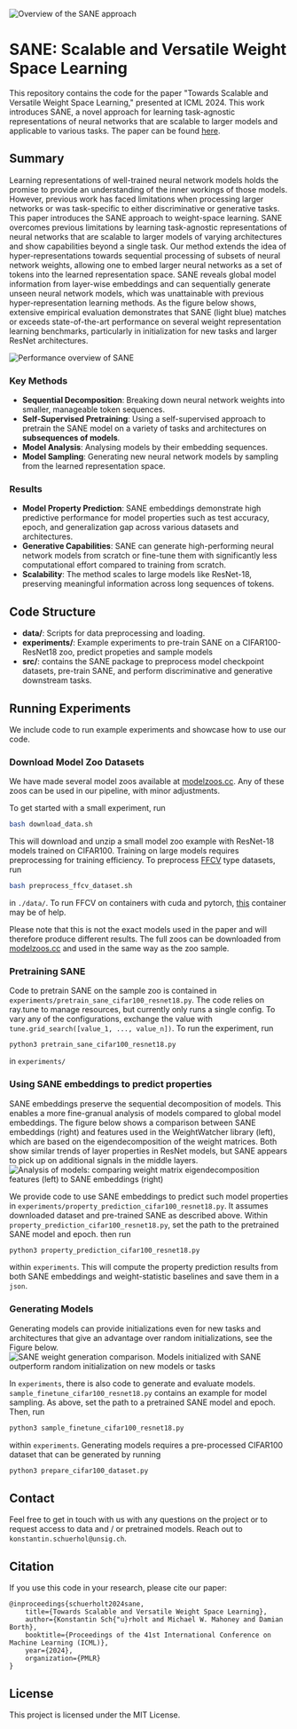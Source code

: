 ![Overview of the SANE approach](assets/approach_overview.png)

# SANE: Scalable and Versatile Weight Space Learning

This repository contains the code for the paper "Towards Scalable and Versatile Weight Space Learning," presented at ICML 2024. This work introduces SANE, a novel approach for learning task-agnostic representations of neural networks that are scalable to larger models and applicable to various tasks. The paper can be found [here](http://arxiv.org/abs/2406.09997).

## Summary
Learning representations of well-trained neural network models holds the promise to provide an understanding of the inner workings of those models. However, previous work has faced limitations when processing larger networks or was task-specific to either discriminative or generative tasks. This paper introduces the SANE approach to weight-space learning. SANE overcomes previous limitations by learning task-agnostic representations of neural networks that are scalable to larger models of varying architectures and show capabilities beyond a single task. Our method extends the idea of hyper-representations towards sequential processing of subsets of neural network weights, allowing one to embed larger neural networks as a set of tokens into the learned representation space. SANE reveals global model information from layer-wise embeddings and can sequentially generate unseen neural network models, which was unattainable with previous hyper-representation learning methods. As the figure below shows, extensive empirical evaluation demonstrates that SANE (light blue) matches or exceeds state-of-the-art performance on several weight representation learning benchmarks, particularly in initialization for new tasks and larger ResNet architectures. 

![Performance overview of SANE](assets/radar.png)

### Key Methods

- **Sequential Decomposition**: Breaking down neural network weights into smaller, manageable token sequences.
- **Self-Supervised Pretraining**: Using a self-supervised approach to pretrain the SANE model on a variety of tasks and architectures on **subsequences of models**.
- **Model Analysis**: Analysing models by their embedding sequences.
- **Model Sampling**: Generating new neural network models by sampling from the learned representation space.

### Results

- **Model Property Prediction**: SANE embeddings demonstrate high predictive performance for model properties such as test accuracy, epoch, and generalization gap across various datasets and architectures.
- **Generative Capabilities**: SANE can generate high-performing neural network models from scratch or fine-tune them with significantly less computational effort compared to training from scratch.
- **Scalability**: The method scales to large models like ResNet-18, preserving meaningful information across long sequences of tokens.

## Code Structure

- **data/**: Scripts for data preprocessing and loading.
- **experiments/**: Example experiments to pre-train SANE on a CIFAR100-ResNet18 zoo, predict propeties and sample models
- **src/**: contains the SANE package to preprocess model checkpoint datasets, pre-train SANE, and perform discriminative and generative downstream tasks.

## Running Experiments
We include code to run example experiments and showcase how to use our code. 

### Download Model Zoo Datasets
We have made several model zoos available at [modelzoos.cc](https://modelzoos.cc/). Any of these zoos can be used in our pipeline, with minor adjustments.  

To get started with a small experiment, run 
```bash
bash download_data.sh
```
This will download and unzip a small model zoo example with ResNet-18 models trained on CIFAR100. 
Training on large models requires preprocessing for training efficiency. To preprocess [FFCV](https://ffcv.io/) type datasets, run 
```bash
bash preprocess_ffcv_dataset.sh
```
in `./data/`. To run FFCV on containers with cuda and pytorch, [this](https://github.com/kschuerholt/pytorch_cuda_opencv_ffcv_docker) container may be of help.

Please note that this is not the exact models used in the paper and will therefore produce different results. The full zoos can be downloaded from [modelzoos.cc](https://modelzoos.cc/) and used in the same way as the zoo sample.  

### Pretraining SANE
Code to pretrain SANE on the sample zoo is contained in `experiments/pretrain_sane_cifar100_resnet18.py`. The code relies on ray.tune to manage resources, but currently only runs a single config. 
To vary any of the configurations, exchange the value with `tune.grid_search([value_1, ..., value_n])`. To run the experiment, run
```
python3 pretrain_sane_cifar100_resnet18.py
```
in `experiments/`

### Using SANE embeddings to predict properties
SANE embeddings preserve the sequential decomposition of models. This enables a more fine-granual analysis of models compared to global model embeddings. The figure below shows a comparison between SANE embeddings (right) and features used in the WeightWatcher library (left), which are based on the eigendecomposition of the weight matrices. Both show similar trends of layer properties in ResNet models, but SANE appears to pick up on additional signals in the middle layers.
![Analysis of models: comparing weight matrix eigendecomposition features (left) to SANE embeddings (right)](assets/analysis_layers.png)

We provide code to use SANE embeddings to predict such model properties in `experiments/property_prediction_cifar100_resnet18.py`. It assumes downloaded dataset and pre-trained SANE as described above. Within `property_prediction_cifar100_resnet18.py`, set the path to the pretrained SANE model and epoch. then run
```bash
python3 property_prediction_cifar100_resnet18.py
```
within `experiments`. This will compute the property prediction results from both SANE embeddings and weight-statistic baselines and save them in a `json`.

### Generating Models
Generating models can provide initializations even for new tasks and architectures that give an advantage over random initializations, see the Figure below.
![SANE weight generation comparison. Models initialized with SANE outperform random initialization on new models or tasks](assets/sample_models.png)

In `experiments`, there is also code to generate and evaluate models. `sample_finetune_cifar100_resnet18.py` contains an example for model sampling. As above, set the path to a pretrained SANE model and epoch. Then, run
```bash
python3 sample_finetune_cifar100_resnet18.py
```
within `experiments`. Generating models requires a pre-processed CIFAR100 dataset that can be generated by running
```bash
python3 prepare_cifar100_dataset.py
```

## Contact
Feel free to get in touch with us with any questions on the project or to request access to data and / or pretrained models. Reach out to `konstantin.schuerhol@unsig.ch`.

## Citation
If you use this code in your research, please cite our paper:
```
@inproceedings{schuerholt2024sane,
    title={Towards Scalable and Versatile Weight Space Learning},
    author={Konstantin Sch{"u}rholt and Michael W. Mahoney and Damian Borth},
    booktitle={Proceedings of the 41st International Conference on Machine Learning (ICML)},
    year={2024},
    organization={PMLR}
}
```

## License
This project is licensed under the MIT License.
